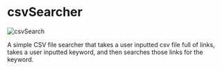# csvSearcher

![csvSearch](https://github.com/Kclamberth/csvSearcher/assets/127368340/bb33cb56-648a-470c-bca9-bd1af9853781)


A simple CSV file searcher that takes a user inputted csv file full of links, takes a user inputted keyword, and then searches those links for the keyword.
